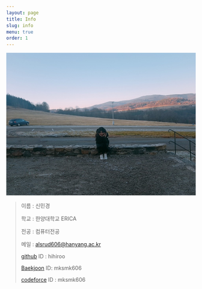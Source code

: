```yaml
---
layout: page
title: Info
slug: info
menu: true
order: 1
---
```

![image](/assets/img/blog/me1.jpg)


> 이름 : 신민경  
>
> 학교 : 한양대학교 ERICA  
>
> 전공 : 컴퓨터전공  
>
> 메일 : alsrud606@hanyang.ac.kr  
>
> [github](https://github.com/hihiroo) ID : hihiroo  
>
> [Baekjoon](https://www.acmicpc.net/user/mksmk606) ID: mksmk606  
>
> [codeforce](https://codeforces.com/profile/mksmk606) ID : mksmk606
